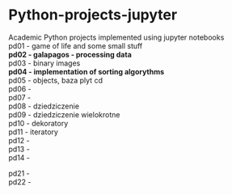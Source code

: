 # Python-projects-jupyter
Academic Python projects implemented using jupyter notebooks </br>
pd01 - game of life and some small stuff  
<b>pd02 - galapagos - processing data</b>  
pd03 - binary images  
<b>pd04 - implementation of sorting algorythms</b>  
pd05 - objects, baza plyt cd  
pd06 -   
pd07 -   
pd08 - dziedziczenie  
pd09 - dziedziczenie wielokrotne  
pd10 - dekoratory  
pd11 - iteratory  
pd12 -   
pd13 -   
pd14 -   
  
pd21 -  
pd22 -  
